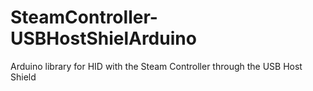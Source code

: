 # SteamController-USBHostShielArduino
Arduino library for HID with the Steam Controller through the USB Host Shield
